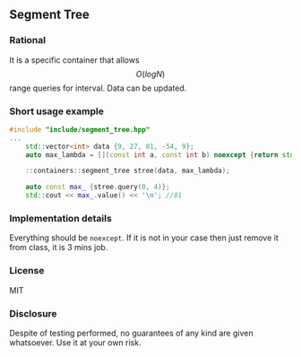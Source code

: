 ## Segment Tree 

### Rational
It is a specific container that allows $$O(logN)$$ range queries for interval. Data can be updated.

### Short usage example
```cpp
#include "include/segment_tree.hpp"
...
    std::vector<int> data {9, 27, 81, -54, 9};
    auto max_lambda = [](const int a, const int b) noexcept {return std::max(a, b);};

    ::containers::segment_tree stree(data, max_lambda);

    auto const max_ {stree.query(0, 4)};
    std::cout << max_.value() << '\n'; //81 

```

### Implementation details
Everything should be ```noexcept```. If it is not in your case then just remove it from class, it is 3 mins job.

### License
MIT

### Disclosure
Despite of testing performed, no guarantees of any kind are given whatsoever. Use it at your own risk.
